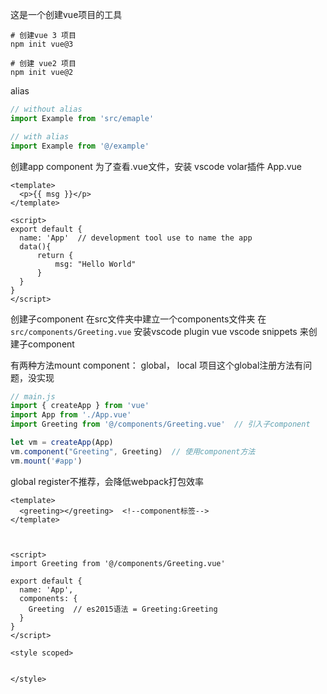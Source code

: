 
这是一个创建vue项目的工具
```shell
# 创建vue 3 项目
npm init vue@3

# 创建 vue2 项目
npm init vue@2

```


alias
```javascript
// without alias
import Example from 'src/emaple'

// with alias
import Example from '@/example'
```


创建app component
为了查看.vue文件，安装 vscode volar插件
App.vue
```vue
<template>
  <p>{{ msg }}</p>
</template>

<script>
export default {
  name: 'App'  // development tool use to name the app
  data(){
	  return {
		  msg: "Hello World"
	  }
  }
}
</script>
```


创建子component
在src文件夹中建立一个components文件夹
在`src/components/Greeting.vue`
安装vscode plugin vue vscode snippets 来创建子component

有两种方法mount component： global， local
项目这个global注册方法有问题，没实现

```javascript
// main.js
import { createApp } from 'vue'
import App from './App.vue'
import Greeting from '@/components/Greeting.vue'  // 引入子component

let vm = createApp(App)
vm.component("Greeting", Greeting)  // 使用component方法
vm.mount('#app')
```

global register不推荐，会降低webpack打包效率

```vue
<template>
  <greeting></greeting>  <!--component标签-->
</template>

  

<script>
import Greeting from '@/components/Greeting.vue'

export default {
  name: 'App',
  components: {
    Greeting  // es2015语法 = Greeting:Greeting
  }
}
</script>

<style scoped>


</style>

```